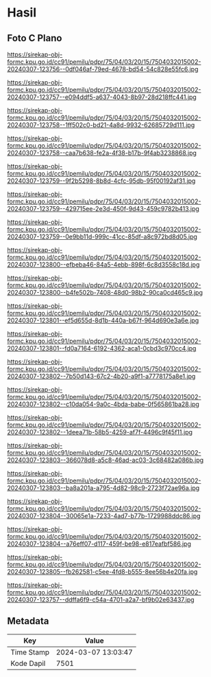 # Hasil

## Foto C Plano

https://sirekap-obj-formc.kpu.go.id/cc91/pemilu/pdpr/75/04/03/20/15/7504032015002-20240307-123756--0df046af-79ed-4678-bd54-54c828e55fc6.jpg

https://sirekap-obj-formc.kpu.go.id/cc91/pemilu/pdpr/75/04/03/20/15/7504032015002-20240307-123757--e094ddf5-a637-4043-8b97-28d218ffc441.jpg

https://sirekap-obj-formc.kpu.go.id/cc91/pemilu/pdpr/75/04/03/20/15/7504032015002-20240307-123758--1ff502c0-bd21-4a8d-9932-62685729d111.jpg

https://sirekap-obj-formc.kpu.go.id/cc91/pemilu/pdpr/75/04/03/20/15/7504032015002-20240307-123758--caa7b638-fe2a-4f38-b17b-9f4ab3238868.jpg

https://sirekap-obj-formc.kpu.go.id/cc91/pemilu/pdpr/75/04/03/20/15/7504032015002-20240307-123759--9f2b5298-8b8d-4cfc-95db-95f00192af31.jpg

https://sirekap-obj-formc.kpu.go.id/cc91/pemilu/pdpr/75/04/03/20/15/7504032015002-20240307-123759--429715ee-2e3d-450f-9d43-459c9782b413.jpg

https://sirekap-obj-formc.kpu.go.id/cc91/pemilu/pdpr/75/04/03/20/15/7504032015002-20240307-123759--0e9bb11d-999c-41cc-85df-a8c972bd8d05.jpg

https://sirekap-obj-formc.kpu.go.id/cc91/pemilu/pdpr/75/04/03/20/15/7504032015002-20240307-123800--efbeba46-84a5-4ebb-898f-6c8d3558c18d.jpg

https://sirekap-obj-formc.kpu.go.id/cc91/pemilu/pdpr/75/04/03/20/15/7504032015002-20240307-123800--b4fe502b-7408-48d0-98b2-90ca0cd465c9.jpg

https://sirekap-obj-formc.kpu.go.id/cc91/pemilu/pdpr/75/04/03/20/15/7504032015002-20240307-123801--ef5d655d-8d1b-440a-b67f-964d690e3a6e.jpg

https://sirekap-obj-formc.kpu.go.id/cc91/pemilu/pdpr/75/04/03/20/15/7504032015002-20240307-123801--fd0a7164-6192-4362-aca1-0cbd3c970cc4.jpg

https://sirekap-obj-formc.kpu.go.id/cc91/pemilu/pdpr/75/04/03/20/15/7504032015002-20240307-123802--7b50d143-67c2-4b20-a9f1-a7778175a8e1.jpg

https://sirekap-obj-formc.kpu.go.id/cc91/pemilu/pdpr/75/04/03/20/15/7504032015002-20240307-123802--c10da054-9a0c-4bda-babe-0f565861ba28.jpg

https://sirekap-obj-formc.kpu.go.id/cc91/pemilu/pdpr/75/04/03/20/15/7504032015002-20240307-123802--1deea71b-58b5-4259-af7f-4496c9f45f11.jpg

https://sirekap-obj-formc.kpu.go.id/cc91/pemilu/pdpr/75/04/03/20/15/7504032015002-20240307-123803--366078d8-a5c8-46ad-ac03-3c68482a086b.jpg

https://sirekap-obj-formc.kpu.go.id/cc91/pemilu/pdpr/75/04/03/20/15/7504032015002-20240307-123803--ba8a201a-a795-4d82-98c9-2723f72ae96a.jpg

https://sirekap-obj-formc.kpu.go.id/cc91/pemilu/pdpr/75/04/03/20/15/7504032015002-20240307-123804--30065e1a-7233-4ad7-b77b-1729988ddc86.jpg

https://sirekap-obj-formc.kpu.go.id/cc91/pemilu/pdpr/75/04/03/20/15/7504032015002-20240307-123804--a76eff07-d117-459f-be98-e817eafbf586.jpg

https://sirekap-obj-formc.kpu.go.id/cc91/pemilu/pdpr/75/04/03/20/15/7504032015002-20240307-123805--fb262581-c5ee-4fd8-b555-8ee56b4e20fa.jpg

https://sirekap-obj-formc.kpu.go.id/cc91/pemilu/pdpr/75/04/03/20/15/7504032015002-20240307-123757--ddffa6f9-c54a-4701-a2a7-bf9b02e63437.jpg


## Metadata

| Key        | Value               |
| ---------- | ------------------- |
| Time Stamp | 2024-03-07 13:03:47 |
| Kode Dapil | 7501                |




